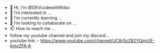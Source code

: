 - 👋 Hi, I’m @DEVcodewithRobo
- 👀 I’m interested in ...
- 🌱 I’m currently learning ...
- 💞️ I’m looking to collaborate on ...
- 📫 How to reach me ...
- follow my youtube channel and join my discord...
- youtube link :- https://www.youtube.com/channel/UC8r5zZB2YQjmUE-kmxZFA-A
<!---
DEVcodewithRobo/DEVcodewithRobo is a ✨ special ✨ repository because its `README.md` (this file) appears on your GitHub profile.
You can click the Preview link to take a look at your changes.
--->
